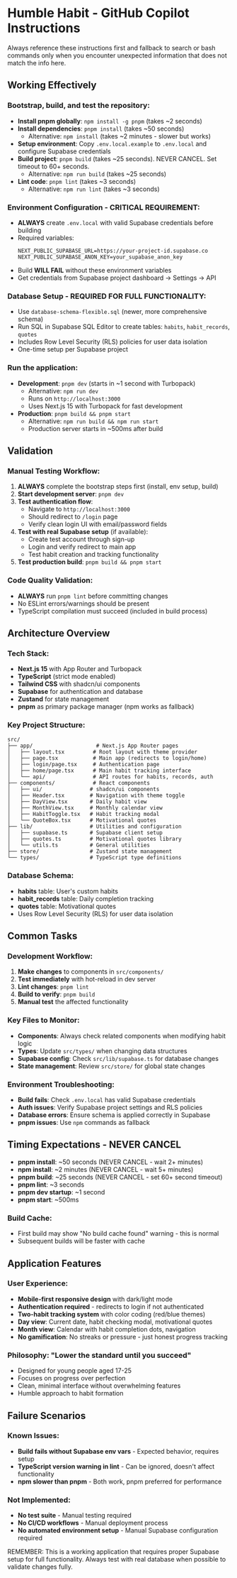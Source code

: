 # Humble Habit - GitHub Copilot Instructions

Always reference these instructions first and fallback to search or bash commands only when you encounter unexpected information that does not match the info here.

## Working Effectively

### Bootstrap, build, and test the repository:
- **Install pnpm globally**: `npm install -g pnpm` (takes ~2 seconds)
- **Install dependencies**: `pnpm install` (takes ~50 seconds) 
  - Alternative: `npm install` (takes ~2 minutes - slower but works)
- **Setup environment**: Copy `.env.local.example` to `.env.local` and configure Supabase credentials
- **Build project**: `pnpm build` (takes ~25 seconds). NEVER CANCEL. Set timeout to 60+ seconds.
  - Alternative: `npm run build` (takes ~25 seconds)
- **Lint code**: `pnpm lint` (takes ~3 seconds)
  - Alternative: `npm run lint` (takes ~3 seconds)

### Environment Configuration - CRITICAL REQUIREMENT:
- **ALWAYS** create `.env.local` with valid Supabase credentials before building
- Required variables:
  ```
  NEXT_PUBLIC_SUPABASE_URL=https://your-project-id.supabase.co
  NEXT_PUBLIC_SUPABASE_ANON_KEY=your_supabase_anon_key
  ```
- Build **WILL FAIL** without these environment variables
- Get credentials from Supabase project dashboard → Settings → API

### Database Setup - REQUIRED FOR FULL FUNCTIONALITY:
- Use `database-schema-flexible.sql` (newer, more comprehensive schema)
- Run SQL in Supabase SQL Editor to create tables: `habits`, `habit_records`, `quotes`
- Includes Row Level Security (RLS) policies for user data isolation
- One-time setup per Supabase project

### Run the application:
- **Development**: `pnpm dev` (starts in ~1 second with Turbopack)
  - Alternative: `npm run dev` 
  - Runs on `http://localhost:3000`
  - Uses Next.js 15 with Turbopack for fast development
- **Production**: `pnpm build && pnpm start`
  - Alternative: `npm run build && npm run start`
  - Production server starts in ~500ms after build

## Validation

### Manual Testing Workflow:
1. **ALWAYS** complete the bootstrap steps first (install, env setup, build)
2. **Start development server**: `pnpm dev`
3. **Test authentication flow**:
   - Navigate to `http://localhost:3000` 
   - Should redirect to `/login` page
   - Verify clean login UI with email/password fields
4. **Test with real Supabase setup** (if available):
   - Create test account through sign-up
   - Login and verify redirect to main app
   - Test habit creation and tracking functionality
5. **Test production build**: `pnpm build && pnpm start`

### Code Quality Validation:
- **ALWAYS** run `pnpm lint` before committing changes
- No ESLint errors/warnings should be present
- TypeScript compilation must succeed (included in build process)

## Architecture Overview

### Tech Stack:
- **Next.js 15** with App Router and Turbopack
- **TypeScript** (strict mode enabled)
- **Tailwind CSS** with shadcn/ui components
- **Supabase** for authentication and database
- **Zustand** for state management
- **pnpm** as primary package manager (npm works as fallback)

### Key Project Structure:
```
src/
├── app/                    # Next.js App Router pages
│   ├── layout.tsx         # Root layout with theme provider
│   ├── page.tsx           # Main app (redirects to login/home)
│   ├── login/page.tsx     # Authentication page
│   ├── home/page.tsx      # Main habit tracking interface
│   └── api/               # API routes for habits, records, auth
├── components/            # React components
│   ├── ui/               # shadcn/ui components
│   ├── Header.tsx        # Navigation with theme toggle
│   ├── DayView.tsx       # Daily habit view
│   ├── MonthView.tsx     # Monthly calendar view
│   ├── HabitToggle.tsx   # Habit tracking modal
│   └── QuoteBox.tsx      # Motivational quotes
├── lib/                  # Utilities and configuration
│   ├── supabase.ts       # Supabase client setup
│   ├── quotes.ts         # Motivational quotes library
│   └── utils.ts          # General utilities
├── store/                # Zustand state management
└── types/                # TypeScript type definitions
```

### Database Schema:
- **habits** table: User's custom habits
- **habit_records** table: Daily completion tracking
- **quotes** table: Motivational quotes
- Uses Row Level Security (RLS) for user data isolation

## Common Tasks

### Development Workflow:
1. **Make changes** to components in `src/components/`
2. **Test immediately** with hot-reload in dev server
3. **Lint changes**: `pnpm lint`
4. **Build to verify**: `pnpm build`
5. **Manual test** the affected functionality

### Key Files to Monitor:
- **Components**: Always check related components when modifying habit logic
- **Types**: Update `src/types/` when changing data structures  
- **Supabase config**: Check `src/lib/supabase.ts` for database changes
- **State management**: Review `src/store/` for global state changes

### Environment Troubleshooting:
- **Build fails**: Check `.env.local` has valid Supabase credentials
- **Auth issues**: Verify Supabase project settings and RLS policies
- **Database errors**: Ensure schema is applied correctly in Supabase
- **pnpm issues**: Use `npm` commands as fallback

## Timing Expectations - NEVER CANCEL

- **pnpm install**: ~50 seconds (NEVER CANCEL - wait 2+ minutes)
- **npm install**: ~2 minutes (NEVER CANCEL - wait 5+ minutes)  
- **pnpm build**: ~25 seconds (NEVER CANCEL - set 60+ second timeout)
- **pnpm lint**: ~3 seconds
- **pnpm dev startup**: ~1 second
- **pnpm start**: ~500ms

### Build Cache:
- First build may show "No build cache found" warning - this is normal
- Subsequent builds will be faster with cache

## Application Features

### User Experience:
- **Mobile-first responsive design** with dark/light mode
- **Authentication required** - redirects to login if not authenticated
- **Two-habit tracking system** with color coding (red/blue themes)
- **Day view**: Current date, habit checking modal, motivational quotes
- **Month view**: Calendar with habit completion dots, navigation
- **No gamification**: No streaks or pressure - just honest progress tracking

### Philosophy: "Lower the standard until you succeed"
- Designed for young people aged 17-25
- Focuses on progress over perfection
- Clean, minimal interface without overwhelming features
- Humble approach to habit formation

## Failure Scenarios

### Known Issues:
- **Build fails without Supabase env vars** - Expected behavior, requires setup
- **TypeScript version warning in lint** - Can be ignored, doesn't affect functionality
- **npm slower than pnpm** - Both work, pnpm preferred for performance

### Not Implemented:
- **No test suite** - Manual testing required
- **No CI/CD workflows** - Manual deployment process
- **No automated environment setup** - Manual Supabase configuration required

REMEMBER: This is a working application that requires proper Supabase setup for full functionality. Always test with real database when possible to validate changes fully.